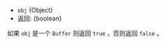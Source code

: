 <!-- YAML
added: v0.1.101
-->

* `obj` {Object}
* 返回: {boolean}

如果 `obj` 是一个 `Buffer` 则返回 `true` ，否则返回 `false` 。

